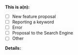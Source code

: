 <!-- Thanks for taking an interest in the Offline World powered by OpenGenus Foundation
Thanks for filing an issue! Before submitting, please fill in the following information. -->

<!--Required Information-->

**This is a(n):**
<!-- choose one by changing [ ] to [x] -->
- [ ] New feature proposal
- [ ] Reporting a keyword
- [ ] Error
- [ ] Proposal to the Search Engine
- [ ] Other

**Details:**
<!-- Details to be added/updated to aid others to join your discussion -->

